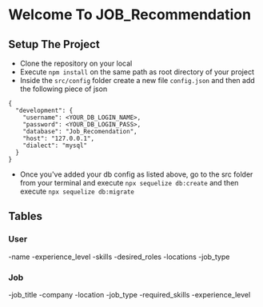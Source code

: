 # Welcome To JOB_Recommendation

## Setup The Project

- Clone the repository on your local
- Execute `npm install` on the same path as root directory of your project
- Inside the `src/config` folder create a new file `config.json` and then add the following piece of json

```
{
  "development": {
    "username": <YOUR_DB_LOGIN_NAME>,
    "password": <YOUR_DB_LOGIN_PASS>,
    "database": "Job_Recomendation",
    "host": "127.0.0.1",
    "dialect": "mysql"
  }
}
```
- Once you've added your db config as listed above, go to the src folder from your terminal and execute `npx sequelize db:create` and then execute `npx sequelize db:migrate`

## Tables

### User
-name
-experience_level
-skills
-desired_roles
-locations
-job_type


### Job
-job_title
-company
-location
-job_type
-required_skills
-experience_level

